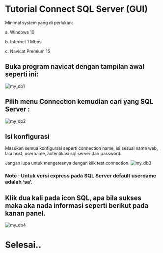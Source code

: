 # Tutorial Connect SQL Server (GUI)

Minimal system yang di perlukan: 

a.	Windows 10

b.	Internet 1 Mbps

c.	Navicat Premium 15

## Buka program navicat dengan tampilan awal seperti ini:
![my_db1](https://user-images.githubusercontent.com/40717020/181412804-cc9a611b-505f-47fe-b928-ed4de58d9216.png)

## Pilih menu Connection kemudian cari yang SQL Server :
![my_db2](https://user-images.githubusercontent.com/40717020/181412946-e86f76b5-ed46-49aa-ac6f-783c4146c9bd.png)

## Isi konfigurasi
Masukan semua konfigurasi seperti connection name, isi sesuai nama web, lalu   host, username, autentikasi sql server dan password. 

Jangan lupa untuk mengetesnya dengan klik test connection.
![my_db3](https://user-images.githubusercontent.com/40717020/181412965-f91fce79-b270-4a38-a318-310ad184ff56.png)

### Note :  Untuk versi express pada SQL Server default username adalah ‘sa’.

## Klik dua kali pada icon SQL, apa bila sukses maka aka nada informasi seperti berikut pada kanan panel.
![my_db4](https://user-images.githubusercontent.com/40717020/181412977-4342617b-3d03-4341-8d04-645b0442a803.png)

# Selesai..
 
